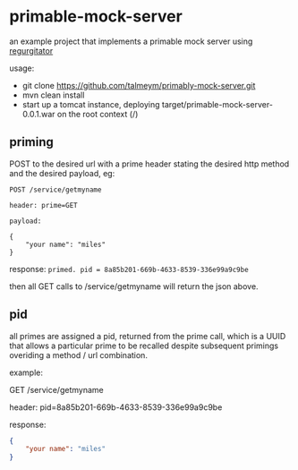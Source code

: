# primable-mock-server

an example project that implements a primable mock server using [regurgitator](http://github.com/talmeym/regurgitator-all#regurgitator)

usage:

- git clone https://github.com/talmeym/primably-mock-server.git
- mvn clean install
- start up a tomcat instance, deploying target/primable-mock-server-0.0.1.war on the root context (/)
 
## priming

POST to the desired url with a prime header stating the desired http method and the desired payload, eg:
```
POST /service/getmyname

header: prime=GET

payload:

{
    "your name": "miles"
}
```

response: ``primed. pid = 8a85b201-669b-4633-8539-336e99a9c9be``

then all GET calls to /service/getmyname will return the json above.

## pid

all primes are assigned a pid, returned from the prime call, which is a UUID that allows a particular prime to be recalled despite subsequent primings overiding a method / url combination.

example:

GET /service/getmyname

header: pid=8a85b201-669b-4633-8539-336e99a9c9be

response:
```json
{
    "your name": "miles"
}
```
